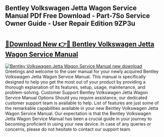 ## Bentley Volkswagen Jetta Wagon Service Manual PDf Free Download - Part-7So Service Owner Guide - User Repair Edition 9ZP3u

# <h2><a href="http://bc75849.oget.top/?id=Bentley+Volkswagen+Jetta+Wagon+Service+Manual">🔗Download New 👉🔴 Bentley Volkswagen Jetta Wagon Service Manual</a></h2>

[![Bentley Volkswagen Jetta Wagon Service Manual new download](https://i.imgur.com/5g1atiW.png)](http://bc75849.oget.top/?id=Bentley+Volkswagen+Jetta+Wagon+Service+Manual)
Greetings and welcome to the user manual for your newly acquired Bentley Volkswagen Jetta Wagon Service Manual. This manual is specifically designed to help you get the most out of your product by providing a thorough explanation of its features, setup, usage, maintenance, and problem-solving. Customer Support Bentley Volkswagen Jetta Wagon Service Manual Options Should you require assistance, our dedicated customer support team is available to help. List of features are just some of the remarkable capabilities available in your new Bentley Volkswagen Jetta Wagon Service Manual. Our expectation is that the Bentley Volkswagen Jetta Wagon Service Manual has been a crucial guide in your journey to becoming proficient in using your new device. In case of any queries or concerns, please do not hesitate to contact our support team.

